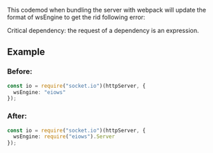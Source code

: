 

This codemod when bundling the server with webpack will update the format of wsEngine to get the rid following error:

Critical dependency: the request of a dependency is an expression.

## Example
### Before:

```ts
const io = require("socket.io")(httpServer, {
  wsEngine: "eiows"
});
```

### After:

```ts
const io = require("socket.io")(httpServer, {
  wsEngine: require("eiows").Server
});
```
